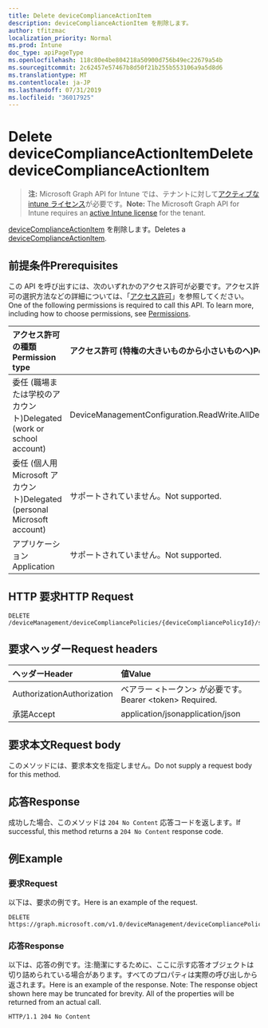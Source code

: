 ```yaml
---
title: Delete deviceComplianceActionItem
description: deviceComplianceActionItem を削除します。
author: tfitzmac
localization_priority: Normal
ms.prod: Intune
doc_type: apiPageType
ms.openlocfilehash: 118c80e4be804218a50900d756b49ec22679a54b
ms.sourcegitcommit: 2c62457e57467b8d50f21b255b553106a9a5d8d6
ms.translationtype: MT
ms.contentlocale: ja-JP
ms.lasthandoff: 07/31/2019
ms.locfileid: "36017925"
---
```

# <a name="delete-devicecomplianceactionitem"></a><span data-ttu-id="f1532-103">Delete deviceComplianceActionItem</span><span class="sxs-lookup"><span data-stu-id="f1532-103">Delete deviceComplianceActionItem</span></span>

> <span data-ttu-id="f1532-104">**注:** Microsoft Graph API for Intune では、テナントに対して[アクティブな intune ライセンス](https://go.microsoft.com/fwlink/?linkid=839381)が必要です。</span><span class="sxs-lookup"><span data-stu-id="f1532-104">**Note:** The Microsoft Graph API for Intune requires an [active Intune license](https://go.microsoft.com/fwlink/?linkid=839381) for the tenant.</span></span>

<span data-ttu-id="f1532-105">[deviceComplianceActionItem](../resources/intune-deviceconfig-devicecomplianceactionitem.md) を削除します。</span><span class="sxs-lookup"><span data-stu-id="f1532-105">Deletes a [deviceComplianceActionItem](../resources/intune-deviceconfig-devicecomplianceactionitem.md).</span></span>

## <a name="prerequisites"></a><span data-ttu-id="f1532-106">前提条件</span><span class="sxs-lookup"><span data-stu-id="f1532-106">Prerequisites</span></span>
<span data-ttu-id="f1532-p101">この API を呼び出すには、次のいずれかのアクセス許可が必要です。アクセス許可の選択方法などの詳細については、「[アクセス許可](/graph/permissions-reference)」を参照してください。</span><span class="sxs-lookup"><span data-stu-id="f1532-p101">One of the following permissions is required to call this API. To learn more, including how to choose permissions, see [Permissions](/graph/permissions-reference).</span></span>

|<span data-ttu-id="f1532-109">アクセス許可の種類</span><span class="sxs-lookup"><span data-stu-id="f1532-109">Permission type</span></span>|<span data-ttu-id="f1532-110">アクセス許可 (特権の大きいものから小さいものへ)</span><span class="sxs-lookup"><span data-stu-id="f1532-110">Permissions (from most to least privileged)</span></span>|
|:---|:---|
|<span data-ttu-id="f1532-111">委任 (職場または学校のアカウント)</span><span class="sxs-lookup"><span data-stu-id="f1532-111">Delegated (work or school account)</span></span>|<span data-ttu-id="f1532-112">DeviceManagementConfiguration.ReadWrite.All</span><span class="sxs-lookup"><span data-stu-id="f1532-112">DeviceManagementConfiguration.ReadWrite.All</span></span>|
|<span data-ttu-id="f1532-113">委任 (個人用 Microsoft アカウント)</span><span class="sxs-lookup"><span data-stu-id="f1532-113">Delegated (personal Microsoft account)</span></span>|<span data-ttu-id="f1532-114">サポートされていません。</span><span class="sxs-lookup"><span data-stu-id="f1532-114">Not supported.</span></span>|
|<span data-ttu-id="f1532-115">アプリケーション</span><span class="sxs-lookup"><span data-stu-id="f1532-115">Application</span></span>|<span data-ttu-id="f1532-116">サポートされていません。</span><span class="sxs-lookup"><span data-stu-id="f1532-116">Not supported.</span></span>|

## <a name="http-request"></a><span data-ttu-id="f1532-117">HTTP 要求</span><span class="sxs-lookup"><span data-stu-id="f1532-117">HTTP Request</span></span>
<!-- {
  "blockType": "ignored"
}
-->
``` http
DELETE /deviceManagement/deviceCompliancePolicies/{deviceCompliancePolicyId}/scheduledActionsForRule/{deviceComplianceScheduledActionForRuleId}/scheduledActionConfigurations/{deviceComplianceActionItemId}
```

## <a name="request-headers"></a><span data-ttu-id="f1532-118">要求ヘッダー</span><span class="sxs-lookup"><span data-stu-id="f1532-118">Request headers</span></span>
|<span data-ttu-id="f1532-119">ヘッダー</span><span class="sxs-lookup"><span data-stu-id="f1532-119">Header</span></span>|<span data-ttu-id="f1532-120">値</span><span class="sxs-lookup"><span data-stu-id="f1532-120">Value</span></span>|
|:---|:---|
|<span data-ttu-id="f1532-121">Authorization</span><span class="sxs-lookup"><span data-stu-id="f1532-121">Authorization</span></span>|<span data-ttu-id="f1532-122">ベアラー &lt;トークン&gt; が必要です。</span><span class="sxs-lookup"><span data-stu-id="f1532-122">Bearer &lt;token&gt; Required.</span></span>|
|<span data-ttu-id="f1532-123">承諾</span><span class="sxs-lookup"><span data-stu-id="f1532-123">Accept</span></span>|<span data-ttu-id="f1532-124">application/json</span><span class="sxs-lookup"><span data-stu-id="f1532-124">application/json</span></span>|

## <a name="request-body"></a><span data-ttu-id="f1532-125">要求本文</span><span class="sxs-lookup"><span data-stu-id="f1532-125">Request body</span></span>
<span data-ttu-id="f1532-126">このメソッドには、要求本文を指定しません。</span><span class="sxs-lookup"><span data-stu-id="f1532-126">Do not supply a request body for this method.</span></span>

## <a name="response"></a><span data-ttu-id="f1532-127">応答</span><span class="sxs-lookup"><span data-stu-id="f1532-127">Response</span></span>
<span data-ttu-id="f1532-128">成功した場合、このメソッドは `204 No Content` 応答コードを返します。</span><span class="sxs-lookup"><span data-stu-id="f1532-128">If successful, this method returns a `204 No Content` response code.</span></span>

## <a name="example"></a><span data-ttu-id="f1532-129">例</span><span class="sxs-lookup"><span data-stu-id="f1532-129">Example</span></span>

### <a name="request"></a><span data-ttu-id="f1532-130">要求</span><span class="sxs-lookup"><span data-stu-id="f1532-130">Request</span></span>
<span data-ttu-id="f1532-131">以下は、要求の例です。</span><span class="sxs-lookup"><span data-stu-id="f1532-131">Here is an example of the request.</span></span>
``` http
DELETE https://graph.microsoft.com/v1.0/deviceManagement/deviceCompliancePolicies/{deviceCompliancePolicyId}/scheduledActionsForRule/{deviceComplianceScheduledActionForRuleId}/scheduledActionConfigurations/{deviceComplianceActionItemId}
```

### <a name="response"></a><span data-ttu-id="f1532-132">応答</span><span class="sxs-lookup"><span data-stu-id="f1532-132">Response</span></span>
<span data-ttu-id="f1532-p102">以下は、応答の例です。注:簡潔にするために、ここに示す応答オブジェクトは切り詰められている場合があります。すべてのプロパティは実際の呼び出しから返されます。</span><span class="sxs-lookup"><span data-stu-id="f1532-p102">Here is an example of the response. Note: The response object shown here may be truncated for brevity. All of the properties will be returned from an actual call.</span></span>
``` http
HTTP/1.1 204 No Content
```




